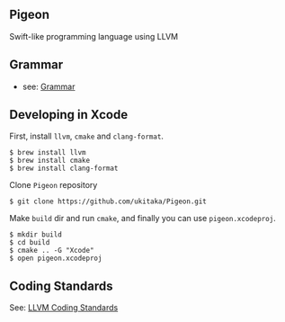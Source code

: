 ## Pigeon

Swift-like programming language using LLVM

## Grammar

+ see: [Grammar](https://github.com/ukitaka/Pigeon/blob/master/docs/grammar.md)

## Developing in Xcode

First, install `llvm`, `cmake` and `clang-format`.

```
$ brew install llvm
$ brew install cmake
$ brew install clang-format
```

Clone `Pigeon` repository

```
$ git clone https://github.com/ukitaka/Pigeon.git
```

Make `build` dir and run `cmake`, and finally you can use `pigeon.xcodeproj`.

```
$ mkdir build
$ cd build
$ cmake .. -G "Xcode"
$ open pigeon.xcodeproj
```

## Coding Standards

See: [LLVM Coding Standards](http://llvm.org/docs/CodingStandards.html#name-types-functions-variables-and-enumerators-properly)

